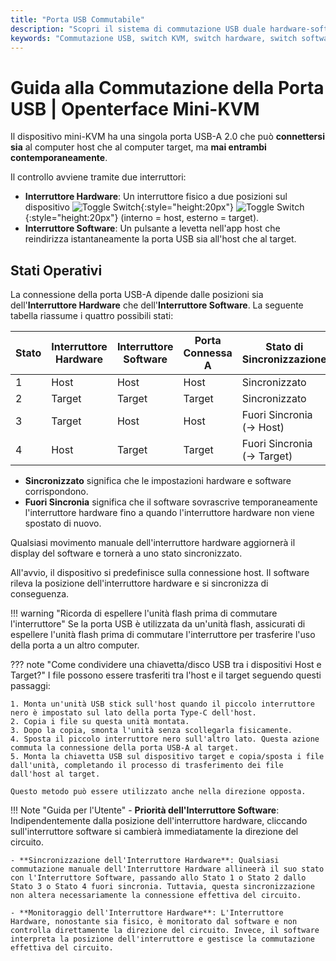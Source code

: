 ```yaml
---
title: "Porta USB Commutabile"
description: "Scopri il sistema di commutazione USB duale hardware-software nell'Openterface Mini-KVM. Comprendi i quattro stati operativi, le linee guida di sicurezza e le future capacità di accesso remoto."
keywords: "Commutazione USB, switch KVM, switch hardware, switch software, controllo porta USB, KVM su USB, KVM su IP, accesso remoto, gestione dispositivi USB, periferiche del computer, gestione alimentazione USB"
---
```


# **Guida alla Commutazione della Porta USB** | Openterface Mini-KVM

Il dispositivo mini-KVM ha una singola porta USB-A 2.0 che può **connettersi sia** al computer host che al computer target, ma **mai entrambi contemporaneamente**.

Il controllo avviene tramite due interruttori:

- **Interruttore Hardware**: Un interruttore fisico a due posizioni sul dispositivo ![Toggle Switch](/images/shell-icons/toggle-h-t.svg#only-light){:style="height:20px"} ![Toggle Switch](/images/shell-icons/toggle-h-t_1.svg#only-dark){:style="height:20px"} (interno = host, esterno = target).  
- **Interruttore Software**: Un pulsante a levetta nell'app host che reindirizza istantaneamente la porta USB sia all'host che al target.

## Stati Operativi

La connessione della porta USB-A dipende dalle posizioni sia dell'**Interruttore Hardware** che dell'**Interruttore Software**. La seguente tabella riassume i quattro possibili stati:

| **Stato** | **Interruttore Hardware** | **Interruttore Software** | **Porta Connessa A** | **Stato di Sincronizzazione** |
|-----------|---------------------------|---------------------------|----------------------|-------------------------------|
| 1         | Host                      | Host                      | Host                 | Sincronizzato                 |
| 2         | Target                    | Target                    | Target               | Sincronizzato                 |
| 3         | Target                    | Host                      | Host                 | Fuori Sincronia (→ Host)      |
| 4         | Host                      | Target                    | Target               | Fuori Sincronia (→ Target)    |

- **Sincronizzato** significa che le impostazioni hardware e software corrispondono.  
- **Fuori Sincronia** significa che il software sovrascrive temporaneamente l'interruttore hardware fino a quando l'interruttore hardware non viene spostato di nuovo.

Qualsiasi movimento manuale dell'interruttore hardware aggiornerà il display del software e tornerà a uno stato sincronizzato.

All'avvio, il dispositivo si predefinisce sulla connessione host. Il software rileva la posizione dell'interruttore hardware e si sincronizza di conseguenza.

!!! warning "Ricorda di espellere l'unità flash prima di commutare l'interruttore"
    Se la porta USB è utilizzata da un'unità flash, assicurati di espellere l'unità flash prima di commutare l'interruttore per trasferire l'uso della porta a un altro computer.

??? note "Come condividere una chiavetta/disco USB tra i dispositivi Host e Target?"
    I file possono essere trasferiti tra l'host e il target seguendo questi passaggi:

    1. Monta un'unità USB stick sull'host quando il piccolo interruttore nero è impostato sul lato della porta Type-C dell'host.
    2. Copia i file su questa unità montata.
    3. Dopo la copia, smonta l'unità senza scollegarla fisicamente.
    4. Sposta il piccolo interruttore nero sull'altro lato. Questa azione commuta la connessione della porta USB-A al target.
    5. Monta la chiavetta USB sul dispositivo target e copia/sposta i file dall'unità, completando il processo di trasferimento dei file dall'host al target.

    Questo metodo può essere utilizzato anche nella direzione opposta.

!!! Note "Guida per l'Utente"
    - **Priorità dell'Interruttore Software**: Indipendentemente dalla posizione dell'interruttore hardware, cliccando sull'interruttore software si cambierà immediatamente la direzione del circuito.

    - **Sincronizzazione dell'Interruttore Hardware**: Qualsiasi commutazione manuale dell'Interruttore Hardware allineerà il suo stato con l'Interruttore Software, passando allo Stato 1 o Stato 2 dallo Stato 3 o Stato 4 fuori sincronia. Tuttavia, questa sincronizzazione non altera necessariamente la connessione effettiva del circuito.

    - **Monitoraggio dell'Interruttore Hardware**: L'Interruttore Hardware, nonostante sia fisico, è monitorato dal software e non controlla direttamente la direzione del circuito. Invece, il software interpreta la posizione dell'interruttore e gestisce la commutazione effettiva del circuito.